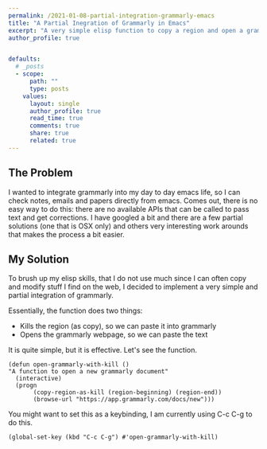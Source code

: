 ```yaml
---
permalink: /2021-01-08-partial-integration-grammarly-emacs
title: "A Partial Inegration of Grammarly in Emacs"
excerpt: "A very simple elisp function to copy a region and open a grammarly page"
author_profile: true


defaults:
  # _posts
  - scope:
      path: ""
      type: posts
    values:
      layout: single
      author_profile: true
      read_time: true
      comments: true
      share: true
      related: true
---
```


## The Problem

I wanted to integrate grammarly into my day to day emacs life, so I can check notes, emails and papers directly from emacs. Comes out, there is no easy way to do this: there are no available APIs that can be called to pass text and get corrections. I have googled a bit and there are a few partial solutions (one that is OSX only) and others very interesting work arounds that makes the process a bit easier.

## My Solution

To brush up my elisp skills, that I do not use much since I can often copy and modify stuff I find on the web, I decided to implement a very simple and partial integration of grammarly.

Essentially, the function does two things:

+ Kills the region (as copy), so we can paste it into grammarly
+ Opens the grammarly webpage, so we can paste the text

It is quite simple, but it is effective. Let's see the function.

```elisp
(defun open-grammarly-with-kill ()
"A function to open a new grammarly document"
  (interactive)
  (progn  
       (copy-region-as-kill (region-beginning) (region-end))
       (browse-url "https://app.grammarly.com/docs/new")))
```

You might want to set this as a keybinding, I am currently using C-c C-g to do this.

```elisp
(global-set-key (kbd "C-c C-g") #'open-grammarly-with-kill)
```



